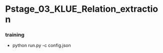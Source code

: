 # Pstage_03_KLUE_Relation_extraction

### training
* python run.py -c config.json

<!-- 
### training
* python train.py

### inference
* python inference.py --model_dir=[model_path]
* ex) python inference.py --model_dir=./results/checkpoint-500

### evaluation
* python eval_acc.py 
-->
